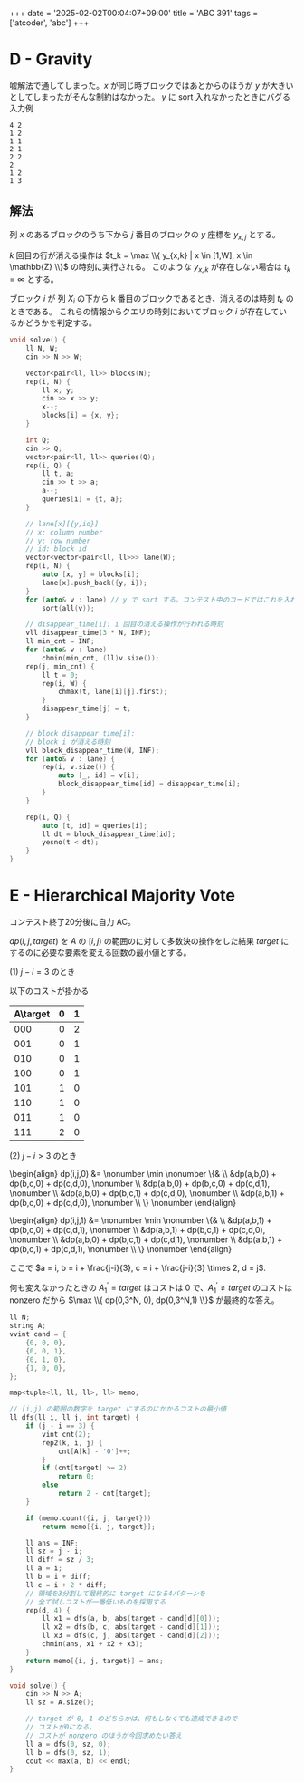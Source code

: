 +++
date = '2025-02-02T00:04:07+09:00'
title = 'ABC 391'
tags = ['atcoder', 'abc']
+++

# D - Gravity

嘘解法で通してしまった。$x$ が同じ時ブロックではあとからのほうが $y$ が大きいとしてしまったがそんな制約はなかった。
$y$ に sort 入れなかったときにバグる入力例
```
4 2
1 2
1 1
2 1
2 2
2
1 2
1 3
```

## 解法

列 $x$ のあるブロックのうち下から $j$ 番目のブロックの $y$ 座標を $y_{x,j}$ とする。

$k$ 回目の行が消える操作は $t_k = \max \\{ y_{x,k} | x \in [1,W], x \in \mathbb{Z} \\}$ の時刻に実行される。
このような $y_{x,k}$ が存在しない場合は $t_k = \infty$ とする。

ブロック $i$ が 列 $X_i$ の下から k 番目のブロックであるとき、消えるのは時刻 $t_k$ のときである。
これらの情報からクエリの時刻においてブロック $i$ が存在しているかどうかを判定する。


```cpp
void solve() {
    ll N, W;
    cin >> N >> W;

    vector<pair<ll, ll>> blocks(N);
    rep(i, N) {
        ll x, y;
        cin >> x >> y;
        x--;
        blocks[i] = {x, y};
    }

    int Q;
    cin >> Q;
    vector<pair<ll, ll>> queries(Q);
    rep(i, Q) {
        ll t, a;
        cin >> t >> a;
        a--;
        queries[i] = {t, a};
    }

    // lane[x][{y,id}]
    // x: column number
    // y: row number
    // id: block id
    vector<vector<pair<ll, ll>>> lane(W);
    rep(i, N) {
        auto [x, y] = blocks[i];
        lane[x].push_back({y, i});
    }
    for (auto& v : lane) // y で sort する。コンテスト中のコードではこれを入れていなかった
        sort(all(v));

    // disappear_time[i]: i 回目の消える操作が行われる時刻
    vll disappear_time(3 * N, INF);
    ll min_cnt = INF;
    for (auto& v : lane)
        chmin(min_cnt, (ll)v.size());
    rep(j, min_cnt) {
        ll t = 0;
        rep(i, W) {
            chmax(t, lane[i][j].first);
        }
        disappear_time[j] = t;
    }

    // block_disappear_time[i]:
    // block i が消える時刻
    vll block_disappear_time(N, INF);
    for (auto& v : lane) {
        rep(i, v.size()) {
            auto [_, id] = v[i];
            block_disappear_time[id] = disappear_time[i];
        }
    }

    rep(i, Q) {
        auto [t, id] = queries[i];
        ll dt = block_disappear_time[id];
        yesno(t < dt);
    }
}
```

# E - Hierarchical Majority Vote

コンテスト終了20分後に自力 AC。

$dp(i,j,target)$ を $A$ の $[i,j)$ の範囲のに対して多数決の操作をした結果 $target$ にするのに必要な要素を変える回数の最小値とする。

(1) $j-i=3$ のとき

以下のコストが掛かる

| A\target | 0 | 1 |
|----------|---|---|
| 000      | 0 | 2 |
| 001      | 0 | 1 |
| 010      | 0 | 1 |
| 100      | 0 | 1 |
| 101      | 1 | 0 |
| 110      | 1 | 0 |
| 011      | 1 | 0 |
| 111      | 2 | 0 |

(2) $j-i > 3$ のとき

\begin{align}
    dp(i,j,0) &= \nonumber \min \nonumber \\{& \\\\
        &dp(a,b,0) + dp(b,c,0) + dp(c,d,0), \nonumber \\\\
        &dp(a,b,0) + dp(b,c,0) + dp(c,d,1), \nonumber \\\\
        &dp(a,b,0) + dp(b,c,1) + dp(c,d,0), \nonumber \\\\
        &dp(a,b,1) + dp(b,c,0) + dp(c,d,0), \nonumber \\\\
    \\} \nonumber
\end{align}

\begin{align}
    dp(i,j,1) &= \nonumber \min \nonumber \\{& \\\\
        &dp(a,b,1) + dp(b,c,0) + dp(c,d,1), \nonumber \\\\
        &dp(a,b,1) + dp(b,c,1) + dp(c,d,0), \nonumber \\\\
        &dp(a,b,0) + dp(b,c,1) + dp(c,d,1), \nonumber \\\\
        &dp(a,b,1) + dp(b,c,1) + dp(c,d,1), \nonumber \\\\
    \\} \nonumber
\end{align}

ここで $a = i, b = i + \frac{j-i}{3}, c = i + \frac{j-i}{3} \times 2, d = j$.


何も変えなかったときの $A_1^\prime = target$ はコストは 0 で、$A_1^\prime \neq target$ のコストは nonzero だから
$\max \\{ dp(0,3^N, 0), dp(0,3^N,1) \\}$ が最終的な答え。

```cpp
ll N;
string A;
vvint cand = {
    {0, 0, 0},
    {0, 0, 1},
    {0, 1, 0},
    {1, 0, 0},
};

map<tuple<ll, ll, ll>, ll> memo;

// [i,j) の範囲の数字を target にするのにかかるコストの最小値
ll dfs(ll i, ll j, int target) {
    if (j - i == 3) {
        vint cnt(2);
        rep2(k, i, j) {
            cnt[A[k] - '0']++;
        }
        if (cnt[target] >= 2)
            return 0;
        else
            return 2 - cnt[target];
    }

    if (memo.count({i, j, target}))
        return memo[{i, j, target}];

    ll ans = INF;
    ll sz = j - i;
    ll diff = sz / 3;
    ll a = i;
    ll b = i + diff;
    ll c = i + 2 * diff;
    // 領域を3分割して最終的に target になる4パターンを
    // 全て試しコストが一番低いものを採用する
    rep(d, 4) {
        ll x1 = dfs(a, b, abs(target - cand[d][0]));
        ll x2 = dfs(b, c, abs(target - cand[d][1]));
        ll x3 = dfs(c, j, abs(target - cand[d][2]));
        chmin(ans, x1 + x2 + x3);
    }
    return memo[{i, j, target}] = ans;
}

void solve() {
    cin >> N >> A;
    ll sz = A.size();

    // target が 0, 1 のどちらかは、何もしなくても達成できるので
    // コストが0になる。
    // コストが nonzero のほうが今回求めたい答え
    ll a = dfs(0, sz, 0);
    ll b = dfs(0, sz, 1);
    cout << max(a, b) << endl;
}
```
